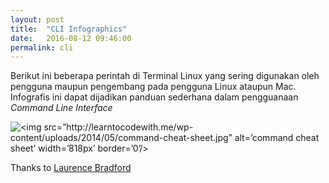 ```yaml
---
layout: post
title:  "CLI Infographics"
date:   2016-08-12 09:46:00
permalink: cli
---
```


Berikut ini beberapa perintah di Terminal Linux yang sering digunakan oleh pengguna maupun pengembang pada pengguna Linux ataupun Mac.
Infografis ini dapat dijadikan panduan sederhana dalam pengguanaan *Command Line Interface*

![<img src=”http://learntocodewith.me/wp-content/uploads/2014/05/command-cheat-sheet.jpg” alt=’command cheat sheet’ width=’818px’ border=’0’/>](http://learntocodewith.me/wp-content/uploads/2014/05/command-cheat-sheet.jpg)

Thanks to [Laurence Bradford](http://learntocodewith.me/)

